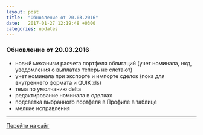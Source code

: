 ```yaml
---
layout: post
title:  "Обновление от 20.03.2016"
date:   2017-01-27 12:19:48 +0300
categories: updates
---
```

### Обновление от 20.03.2016

* новый механизм расчета портфеля облигаций (учет номинала, нкд, уведомления о выплатах теперь не слетают)
* учет номинала при экспорте и импорте сделок (пока для внутреннего формата и QUIK xls)
* тема по умолчанию delta
* редактирование номинала в сделках
* подсветка выбранного портфеля в Профиле в таблице
* мелкие исправления

---
[Перейти на сайт]

[Перейти на сайт]: https://intelinvest.ru/